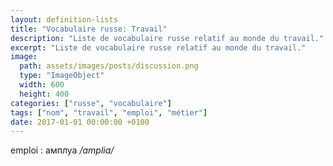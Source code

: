 ```yaml
---
layout: definition-lists
title: "Vocabulaire russe: Travail"
description: "Liste de vocabulaire russe relatif au monde du travail."
excerpt: "Liste de vocabulaire russe relatif au monde du travail."
image:
  path: assets/images/posts/discussion.png
  type: "ImageObject"
  width: 600
  height: 400
categories: ["russe", "vocabulaire"]
tags: ["nom", "travail", "emploi", "métier"]
date: 2017-01-01 00:00:00 +0100
---
```


emploi
: амплуа
*/amplia/*
